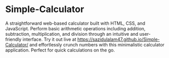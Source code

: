 # Simple-Calculator

<p>A straightforward web-based calculator built with HTML, CSS, and JavaScript. Perform basic arithmetic operations including addition, subtraction, multiplication, and division through an intuitive and user-friendly interface. Try it out live at <a href="https://sazidulalam47.github.io/Simple-Calculator/">https://sazidulalam47.github.io/Simple-Calculator/</a> and effortlessly crunch numbers with this minimalistic calculator application. Perfect for quick calculations on the go.</p>
